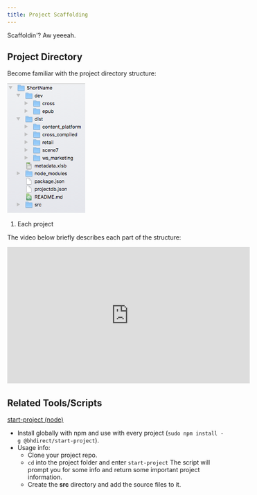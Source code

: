 ```yaml
---
title: Project Scaffolding
---
```

Scaffoldin'? Aw yeeeah.

## Project Directory

Become familiar with the project directory structure:

![Screen shot of our project directory structure.](../assets/images/project-dir.png)

1. Each project

The video below briefly describes each part of the structure:

<iframe width="560" height="315" src="https://youtu.be/RDhEy5iD6i8" frameborder="0" allowfullscreen></iframe>

## Related Tools/Scripts

[start-project (node)](https://github.com/bhdirect-ebooks/start-project)

* Install globally with npm and use with every project (`sudo npm install -g @bhdirect/start-project`).
* Usage info:
  * Clone your project repo.
  * `cd` into the project folder and enter `start-project` The script will prompt you for some info and return some important project information.
  * Create the **src** directory and add the source files to it.
